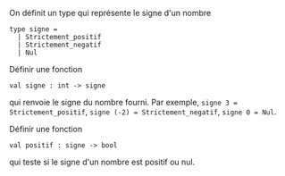 On définit un type qui représente le signe d'un nombre

```
type signe =
  | Strictement_positif
  | Strictement_negatif
  | Nul
```

Définir une fonction

```
val signe : int -> signe
```

qui renvoie le signe du nombre fourni. Par exemple,
`signe 3 = Strictement_positif`,
`signe (-2) = Strictement_negatif`,
`signe 0 = Nul`.

Définir une fonction

```
val positif : signe -> bool
```

qui teste si le signe d'un nombre est positif ou nul.
